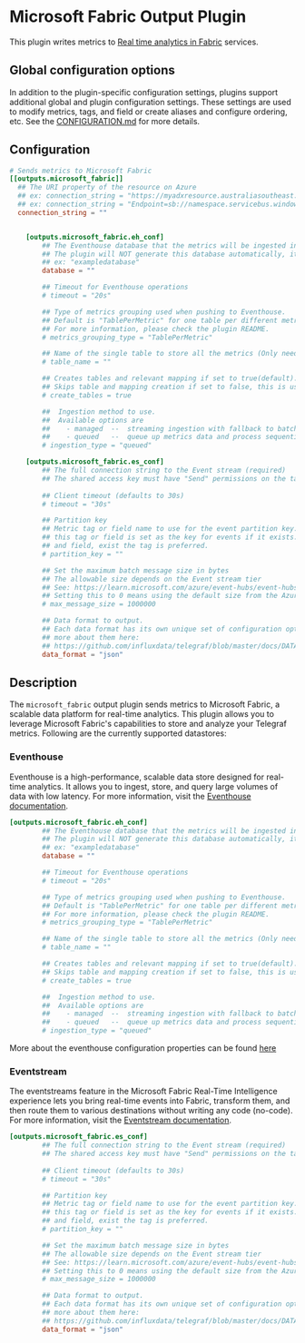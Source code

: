 # Microsoft Fabric Output Plugin

This plugin writes metrics to [Real time analytics in Fabric][fabric] services.

[fabric]: https://learn.microsoft.com/en-us/fabric/real-time-analytics/overview

## Global configuration options <!-- @/docs/includes/plugin_config.md -->

In addition to the plugin-specific configuration settings, plugins support
additional global and plugin configuration settings. These settings are used to
modify metrics, tags, and field or create aliases and configure ordering, etc.
See the [CONFIGURATION.md][CONFIGURATION.md] for more details.

[CONFIGURATION.md]: ../../../docs/CONFIGURATION.md#plugins



## Configuration

```toml
# Sends metrics to Microsoft Fabric
[[outputs.microsoft_fabric]]
  ## The URI property of the resource on Azure
  ## ex: connection_string = "https://myadxresource.australiasoutheast.kusto.windows.net"
  ## ex: connection_string = "Endpoint=sb://namespace.servicebus.windows.net/;*****;EntityPath=hubName"
  connection_string = ""


    [outputs.microsoft_fabric.eh_conf]
        ## The Eventhouse database that the metrics will be ingested into.
        ## The plugin will NOT generate this database automatically, it's expected that this database already exists before ingestion.
        ## ex: "exampledatabase"
        database = ""

        ## Timeout for Eventhouse operations
        # timeout = "20s"

        ## Type of metrics grouping used when pushing to Eventhouse.
        ## Default is "TablePerMetric" for one table per different metric.
        ## For more information, please check the plugin README.
        # metrics_grouping_type = "TablePerMetric"

        ## Name of the single table to store all the metrics (Only needed if metrics_grouping_type is "SingleTable").
        # table_name = ""

        ## Creates tables and relevant mapping if set to true(default).
        ## Skips table and mapping creation if set to false, this is useful for running Telegraf with the lowest possible permissions i.e. table ingestor role.
        # create_tables = true

        ##  Ingestion method to use.
        ##  Available options are
        ##    - managed  --  streaming ingestion with fallback to batched ingestion or the "queued" method below
        ##    - queued   --  queue up metrics data and process sequentially
        # ingestion_type = "queued"

    [outputs.microsoft_fabric.es_conf]
        ## The full connection string to the Event stream (required)
        ## The shared access key must have "Send" permissions on the target Event stream.
        
        ## Client timeout (defaults to 30s)
        # timeout = "30s"

        ## Partition key
        ## Metric tag or field name to use for the event partition key. The value of
        ## this tag or field is set as the key for events if it exists. If both, tag
        ## and field, exist the tag is preferred.
        # partition_key = ""

        ## Set the maximum batch message size in bytes
        ## The allowable size depends on the Event stream tier
        ## See: https://learn.microsoft.com/azure/event-hubs/event-hubs-quotas#basic-vs-standard-vs-premium-vs-dedicated-tiers
        ## Setting this to 0 means using the default size from the Azure Event streams Client library (1000000 bytes)
        # max_message_size = 1000000

        ## Data format to output.
        ## Each data format has its own unique set of configuration options, read
        ## more about them here:
        ## https://github.com/influxdata/telegraf/blob/master/docs/DATA_FORMATS_OUTPUT.md
        data_format = "json"
```

## Description

The `microsoft_fabric` output plugin sends metrics to Microsoft Fabric, a scalable data platform for real-time analytics. This plugin allows you to leverage Microsoft Fabric's capabilities to store and analyze your Telegraf metrics. Following are the currently supported datastores:

### Eventhouse

Eventhouse is a high-performance, scalable data store designed for real-time analytics. It allows you to ingest, store, and query large volumes of data with low latency.  For more information, visit the [Eventhouse documentation](https://learn.microsoft.com/fabric/real-time-intelligence/eventhouse).


```toml
[outputs.microsoft_fabric.eh_conf]
        ## The Eventhouse database that the metrics will be ingested into.
        ## The plugin will NOT generate this database automatically, it's expected that this database already exists before ingestion.
        ## ex: "exampledatabase"
        database = ""

        ## Timeout for Eventhouse operations
        # timeout = "20s"

        ## Type of metrics grouping used when pushing to Eventhouse.
        ## Default is "TablePerMetric" for one table per different metric.
        ## For more information, please check the plugin README.
        # metrics_grouping_type = "TablePerMetric"

        ## Name of the single table to store all the metrics (Only needed if metrics_grouping_type is "SingleTable").
        # table_name = ""

        ## Creates tables and relevant mapping if set to true(default).
        ## Skips table and mapping creation if set to false, this is useful for running Telegraf with the lowest possible permissions i.e. table ingestor role.
        # create_tables = true

        ##  Ingestion method to use.
        ##  Available options are
        ##    - managed  --  streaming ingestion with fallback to batched ingestion or the "queued" method below
        ##    - queued   --  queue up metrics data and process sequentially
        # ingestion_type = "queued"

```

More about the eventhouse configuration properties can be found [here](../azure_data_explorer/README.md#metrics-grouping) 


### Eventstream

The eventstreams feature in the Microsoft Fabric Real-Time Intelligence experience lets you bring real-time events into Fabric, transform them, and then route them to various destinations without writing any code (no-code). For more information, visit the [Eventstream documentation](https://learn.microsoft.com/fabric/real-time-intelligence/event-streams/overview?tabs=enhancedcapabilities).

```toml
[outputs.microsoft_fabric.es_conf]
        ## The full connection string to the Event stream (required)
        ## The shared access key must have "Send" permissions on the target Event stream.
        
        ## Client timeout (defaults to 30s)
        # timeout = "30s"

        ## Partition key
        ## Metric tag or field name to use for the event partition key. The value of
        ## this tag or field is set as the key for events if it exists. If both, tag
        ## and field, exist the tag is preferred.
        # partition_key = ""

        ## Set the maximum batch message size in bytes
        ## The allowable size depends on the Event stream tier
        ## See: https://learn.microsoft.com/azure/event-hubs/event-hubs-quotas#basic-vs-standard-vs-premium-vs-dedicated-tiers
        ## Setting this to 0 means using the default size from the Azure Event streams Client library (1000000 bytes)
        # max_message_size = 1000000

        ## Data format to output.
        ## Each data format has its own unique set of configuration options, read
        ## more about them here:
        ## https://github.com/influxdata/telegraf/blob/master/docs/DATA_FORMATS_OUTPUT.md
        data_format = "json"

```
